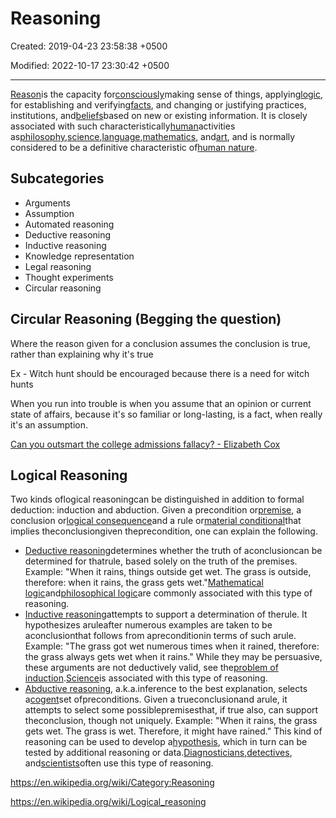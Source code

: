 # Reasoning

Created: 2019-04-23 23:58:38 +0500

Modified: 2022-10-17 23:30:42 +0500

---

[Reason](https://en.wikipedia.org/wiki/Reasoning)is the capacity for[consciously](https://en.wikipedia.org/wiki/Consciousness)making sense of things, applying[logic](https://en.wikipedia.org/wiki/Logic), for establishing and verifying[facts](https://en.wikipedia.org/wiki/Fact), and changing or justifying practices, institutions, and[beliefs](https://en.wikipedia.org/wiki/Beliefs)based on new or existing information. It is closely associated with such characteristically[human](https://en.wikipedia.org/wiki/Human)activities as[philosophy](https://en.wikipedia.org/wiki/Philosophy),[science](https://en.wikipedia.org/wiki/Science),[language](https://en.wikipedia.org/wiki/Language),[mathematics](https://en.wikipedia.org/wiki/Mathematics), and[art](https://en.wikipedia.org/wiki/Art), and is normally considered to be a definitive characteristic of[human nature](https://en.wikipedia.org/wiki/Human_nature).

## Subcategories

- Arguments
- Assumption
- Automated reasoning
- Deductive reasoning
- Inductive reasoning
- Knowledge representation
- Legal reasoning
- Thought experiments
- Circular reasoning

## Circular Reasoning (Begging the question)

Where the reason given for a conclusion assumes the conclusion is true, rather than explaining why it's true

Ex - Witch hunt should be encouraged because there is a need for witch hunts

When you run into trouble is when you assume that an opinion or current state of affairs, because it's so familiar or long-lasting, is a fact, when really it's an assumption.

[Can you outsmart the college admissions fallacy? - Elizabeth Cox](https://www.youtube.com/watch?v=Id3TCbpWR2M)

## Logical Reasoning

Two kinds oflogical reasoningcan be distinguished in addition to formal deduction: induction and abduction. Given a precondition or[premise](https://en.wikipedia.org/wiki/Premise), a conclusion or[logical consequence](https://en.wikipedia.org/wiki/Logical_consequence)and a rule or[material conditional](https://en.wikipedia.org/wiki/Material_conditional)that implies theconclusiongiven theprecondition, one can explain the following.

- [Deductive reasoning](https://en.wikipedia.org/wiki/Deductive_reasoning)determines whether the truth of aconclusioncan be determined for thatrule, based solely on the truth of the premises. Example: "When it rains, things outside get wet. The grass is outside, therefore: when it rains, the grass gets wet."[Mathematical logic](https://en.wikipedia.org/wiki/Mathematical_logic)and[philosophical logic](https://en.wikipedia.org/wiki/Philosophical_logic)are commonly associated with this type of reasoning.
- [Inductive reasoning](https://en.wikipedia.org/wiki/Inductive_reasoning)attempts to support a determination of therule. It hypothesizes aruleafter numerous examples are taken to be aconclusionthat follows from apreconditionin terms of such arule. Example: "The grass got wet numerous times when it rained, therefore: the grass always gets wet when it rains." While they may be persuasive, these arguments are not deductively valid, see the[problem of induction](https://en.wikipedia.org/wiki/Problem_of_induction).[Science](https://en.wikipedia.org/wiki/Science)is associated with this type of reasoning.
- [Abductive reasoning](https://en.wikipedia.org/wiki/Abductive_reasoning), a.k.a.inference to the best explanation, selects a[cogent](https://en.wiktionary.org/wiki/cogent)set ofpreconditions. Given a trueconclusionand arule, it attempts to select some possiblepremisesthat, if true also, can support theconclusion, though not uniquely. Example: "When it rains, the grass gets wet. The grass is wet. Therefore, it might have rained." This kind of reasoning can be used to develop a[hypothesis](https://en.wikipedia.org/wiki/Hypothesis), which in turn can be tested by additional reasoning or data.[Diagnosticians](https://en.wikipedia.org/wiki/Diagnostician),[detectives](https://en.wikipedia.org/wiki/Detective), and[scientists](https://en.wikipedia.org/wiki/Scientist)often use this type of reasoning.

<https://en.wikipedia.org/wiki/Category:Reasoning>

<https://en.wikipedia.org/wiki/Logical_reasoning>
